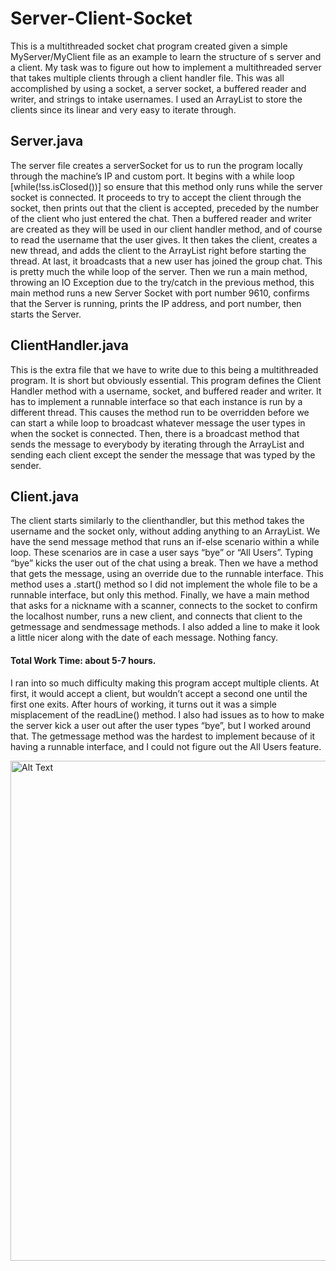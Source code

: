 # Server-Client-Socket

This is a multithreaded socket chat program created given a simple MyServer/MyClient file as an example to learn the structure of s server and a client. My task was to figure out how to implement a multithreaded server that takes multiple clients through a client handler file. This was all accomplished by using a socket, a server socket, a buffered reader and writer, and strings to intake usernames. I used an ArrayList to store the clients since its linear and very easy to iterate through.

## Server.java

The server file creates a serverSocket for us to run the program locally through the machine’s IP and custom port. It begins with a while loop [while(!ss.isClosed())] so ensure that this method only runs while the server socket is connected. It proceeds to try to accept the client through the socket, then prints out that the client is accepted, preceded by the number of the client who just entered the chat. Then a buffered reader and writer are created as they will be used in our client handler method, and of course to read the username that the user gives. It then takes the client, creates a new thread, and adds the client to the ArrayList right before starting the thread. At last, it broadcasts that a new user has joined the group chat. This is pretty much the while loop of the server. Then we run a main method, throwing an IO Exception due to the try/catch in the previous method, this main method runs a new Server Socket with port number 9610, confirms that the Server is running, prints the IP address, and port number, then starts the Server.

## ClientHandler.java 

This is the extra file that we have to write due to this being a multithreaded program. It is short but obviously essential. This program defines the Client Handler method with a username, socket, and buffered reader and writer. It has to implement a runnable interface so that each instance is run by a different thread. This causes the method run to be overridden before we can start a while loop to broadcast whatever message the user types in when the socket is connected. Then, there is a broadcast method that sends the message to everybody by iterating through the ArrayList and sending each client except the sender the message that was typed by the sender.

## Client.java

The client starts similarly to the clienthandler, but this method takes the username and the socket only, without adding anything to an ArrayList. We have the send message method that runs an if-else scenario within a while loop. These scenarios are in case a user says “bye” or “All Users”. Typing “bye” kicks the user out of the chat using a break. Then we have a method that gets the message, using an override due to the runnable interface. This method uses a .start() method so I did not implement the whole file to be a runnable interface, but only this method. Finally, we have a main method that asks for a nickname with a scanner, connects to the socket to confirm the localhost number, runs a new client, and connects that client to the getmessage and sendmessage methods. I also added a line to make it look a little nicer along with the date of each message. Nothing fancy.

#### Total Work Time: about 5-7 hours.

I ran into so much difficulty making this program accept multiple clients. At first, it would accept a client, but wouldn’t accept a second one until the first one exits. After hours of working, it turns out it was a simple misplacement of the readLine() method. I also had issues as to how to make the server kick a user out after the user types “bye”, but I worked around that. The getmessage method was the hardest to implement because of it having a runnable interface, and I could not figure out the All Users feature.

<img src="https://i.imgur.com/waR8K8t.png" alt="Alt Text" width="800"/>








